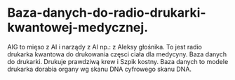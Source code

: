 # Baza-danych-do-radio-drukarki-kwantowej-medycznej.
AIG to mięso z AI i narządy z AI np.: z Aleksy głośnika. To jest radio drukarka kwantowa do drukowania częsci ciała dla medycyny. Baza danych do drukarki. 
Drukuje prawdziwą krew i Szpik kostny. 
Baza danych to modele drukarka dorabia organy wg skanu DNA cyfrowego skanu DNA. 
